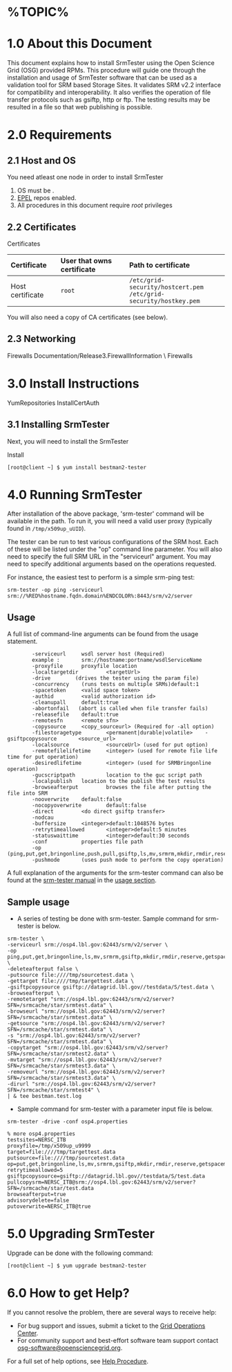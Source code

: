%TOPIC%
=======

<span class="twiki-macro DOC_STATUS_TABLE"></span>


1.0 About this Document
=======================

This document explains how to install SrmTester using the Open Science Grid (OSG) provided RPMs. This procedure will guide one through the installation and usage of SrmTester software that can be used as a validation tool for SRM based Storage Sites. It validates SRM v2.2 interface for compatibility and interoperability. It also verifies the operation of file transfer protocols such as gsiftp, http or ftp. The testing results may be resulted in a file so that web publishing is possible.

2.0 Requirements
================

2.1 Host and OS
---------------

You need atleast one node in order to install SrmTester

1.  OS must be <span class="twiki-macro SUPPORTED_OS"></span>.
2.  [EPEL](http://fedoraproject.org/wiki/EPEL) repos enabled.
3.  All procedures in this document require *root* privileges

2.2 Certificates
----------------

<span class="twiki-macro STARTSECTION">Certificates</span>

| Certificate      | User that owns certificate | Path to certificate                                                           |
|:-----------------|:---------------------------|:------------------------------------------------------------------------------|
| Host certificate | `root`                     | `/etc/grid-security/hostcert.pem` <br> `/etc/grid-security/hostkey.pem` |

You will also need a copy of CA certificates (see below).

2.3 Networking
--------------

<span class="twiki-macro STARTSECTION">Firewalls</span> <span class="twiki-macro INCLUDE" section="FirewallTable" lines="gridftp,srm2,portrange,portsource">Documentation/Release3.FirewallInformation</span> \\ <span class="twiki-macro ENDSECTION">Firewalls</span>

3.0 Install Instructions
========================

<span class="twiki-macro INCLUDE" section="OSGRepoBrief" headingoffset="1">YumRepositories</span> <span class="twiki-macro INCLUDE" section="OSGBriefCaCerts" TOC_SHIFT="+">InstallCertAuth</span>

3.1 Installing SrmTester
------------------------

Next, you will need to install the SrmTester

<span class="twiki-macro STARTSECTION">Install</span>

``` console
[root@client ~] $ yum install bestman2-tester
```

4.0 Running SrmTester
=====================

After installation of the above package, 'srm-tester' command will be available in the path. To run it, you will need a valid user proxy (typically found in `/tmp/x509up_uUID`).

The tester can be run to test various configurations of the SRM host. Each of these will be listed under the "op" command line parameter. You will also need to specify the full SRM URL in the "serviceurl" argument. You may need to specify additional arguments based on the operations requested.

For instance, the easiest test to perform is a simple srm-ping test:

``` console
srm-tester -op ping -serviceurl srm://%RED%hostname.fqdn.domain%ENDCOLOR%:8443/srm/v2/server
```

Usage
-----

A full list of command-line arguments can be found from the usage statement.

``` console
        -serviceurl     wsdl server host (Required)
        example :       srm://hostname:portname/wsdlServiceName
        -proxyfile      proxyfile location
        -localtargetdir         <targetUrl>
        -drive        (drives the tester using the param file)
        -concurrency    (runs tests on multiple SRMs)default:1
        -spacetoken     <valid space token>
        -authid         <valid authorization id>
        -cleanupall     default:true
        -abortonfail   (abort is called when file transfer fails)
        -releasefile    default:true
        -remotesfn      <remote sfn>
        -copysource     <copy_sourceurl> (Required for -all option)
        -filestoragetype        <permanent|durable|volatile>    -gsiftpcopysource       <source_url>
        -localsource            <sourceUrl> (used for put option)
        -remotefilelifetime     <integer> (used for remote file life time for put operation)
        -desiredlifetime        <integer> (used for SRMBringonline operation)
        -gucscriptpath          location to the guc script path
        -localpublish   location to the publish the test results
        -browseafterput         browses the file after putting the file into SRM
        -nooverwrite    default:false
        -nocopyoverwrite        default:false
        -direct         <do direct gsiftp transfer>
        -nodcau
        -buffersize     <integer>default:1048576 bytes
        -retrytimeallowed       <integer>default:5 minutes
        -statuswaittime         <integer>default:30 seconds
        -conf           properties file path
        -op             (ping,put,get,bringonline,push,pull,gsiftp,ls,mv,srmrm,mkdir,rmdir,reserve,getspacemeta,getspacetokens,release,gettransferprotocols)
        -pushmode       (uses push mode to perform the copy operation)
```

A full explanation of the arguments for the srm-tester command can also be found at the [srm-tester manual](https://sdm.lbl.gov/twiki/bin/view/Software/SRMTester/SRMTesterGuide/WebHome) in the [usage section](https://sdm.lbl.gov/twiki/bin/view/Software/SRMTester/SRMTesterGuide/Usage).

Sample usage
------------

-   A series of testing be done with srm-tester. Sample command for srm-tester is below.

<!-- -->

    srm-tester \ 
    -serviceurl srm://osp4.lbl.gov:62443/srm/v2/server \ 
    -op ping,put,get,bringonline,ls,mv,srmrm,gsiftp,mkdir,rmdir,reserve,getspacemeta,getspacetokens,release,gettransferprotocols \ 
    -deleteafterput false \ 
    -putsource file:////tmp/sourcetest.data \ 
    -gettarget file:////tmp/targettest.data \ 
    -gsiftpcopysource gsiftp://datagrid.lbl.gov//testdata/S/test.data \ 
    -browseafterput \ 
    -remotetarget "srm://osp4.lbl.gov:62443/srm/v2/server?SFN=/srmcache/star/srmtest.data" \ 
    -browseurl "srm://osp4.lbl.gov:62443/srm/v2/server?SFN=/srmcache/star/srmtest.data" \ 
    -getsource "srm://osp4.lbl.gov:62443/srm/v2/server?SFN=/srmcache/star/srmtest.data" \ 
    -s "srm://osp4.lbl.gov:62443/srm/v2/server?SFN=/srmcache/star/srmtest.data" \ 
    -copytarget "srm://osp4.lbl.gov:62443/srm/v2/server?SFN=/srmcache/star/srmtest2.data" \ 
    -mvtarget "srm://osp4.lbl.gov:62443/srm/v2/server?SFN=/srmcache/star/srmtest3.data" \ 
    -removeurl "srm://osp4.lbl.gov:62443/srm/v2/server?SFN=/srmcache/star/srmtest3.data" \ 
    -dirurl "srm://osp4.lbl.gov:62443/srm/v2/server?SFN=/srmcache/star/srmtest4" \ 
    | & tee bestman.test.log

-   Sample command for srm-tester with a parameter input file is below.

<!-- -->

    srm-tester -drive -conf osp4.properties 

    % more osp4.properties 
    testsites=NERSC_ITB 
    proxyfile=/tmp/x509up_u9999 
    target=file:////tmp/targettest.data 
    putsource=file:////tmp/sourcetest.data 
    op=put,get,bringonline,ls,mv,srmrm,gsiftp,mkdir,rmdir,reserve,getspacemeta,getspacetokens,release,gettransferprotocols,getspacetokens 
    retrytimeallowed=5 
    gsiftpcopysource=gsiftp://datagrid.lbl.gov//testdata/S/test.data 
    pullcopysrm=NERSC_ITB@srm://osp4.lbl.gov:62443/srm/v2/server?SFN=/srmcache/star/test.data 
    browseafterput=true 
    advisorydelete=false 
    putoverwrite=NERSC_ITB@true 

5.0 Upgrading SrmTester
=======================

Upgrade can be done with the following command:

``` console
[root@client ~] $ yum upgrade bestman2-tester
```

6.0 How to get Help?
====================

If you cannot resolve the problem, there are several ways to receive help:

-   For bug support and issues, submit a ticket to the [Grid Operations Center](https://ticket.grid.iu.edu/goc).
-   For community support and best-effort software team support contact <osg-software@opensciencegrid.org>.

For a full set of help options, see [Help Procedure](HelpProcedure). <span class="twiki-macro STOPINCLUDE"></span>

